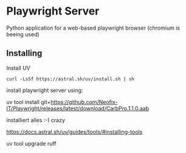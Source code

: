# Playwright Server

Python application for a web-based playwright browser (chromium is beeing used)

## Installing

Install UV

`curl -LsSf https://astral.sh/uv/install.sh | sh`

install playwright server using: 

uv tool install git+https://github.com/Neofix-IT/Playwright/releases/latest/download/CarbPro.1.1.0.aab

installiert alles :-) crazy


https://docs.astral.sh/uv/guides/tools/#installing-tools


uv tool upgrade ruff